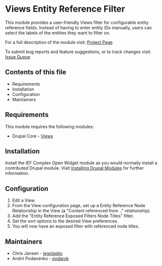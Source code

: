 # Views Entity Reference Filter

This module provides a user-friendly Views filter for configurable
entity reference fields. Instead of having to enter entity IDs
manually, users can select the labels of the entities they
want to filter on.

For a full description of the module visit:
  [Project Page](https://www.drupal.org/project/verf)

 To submit bug reports and feature suggestions, or to track changes
  visit: [Issue Queue](https://www.drupal.org/project/issues/verf)


## Contents of this file

- Requirements
- Installation
- Configuration
- Maintainers


## Requirements

This module requires the following modules:

- Drupal Core - [Views](https://www.drupal.org/project/views)


## Installation

Install the IEF Complex Open Widget module as you would normally install a
contributed Drupal module. Visit [Installing Drupal Modules](https://www.drupal.org/docs/extending-drupal/installing-modules)
for further information.

## Configuration

1. Edit a View.
2. From the View configuration page, set up a Entity Reference Node
    Relationship in the View (a "Content referenced from .." relationship).
3. Add the "Entity Reference Exposed Filters Node Titles" filter.
4. Set the sort options to the desired View preferences.
4. You will now have an exposed filter with referenced node titles.

## Maintainers

- Chris Jansen - [legolasbo](https://www.drupal.org/u/legolasbo)
- Andrii Podanenko - [podarok](https://www.drupal.org/u/podarok)
